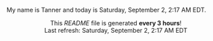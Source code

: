 My name is Tanner and today is Saturday, September 2, 2:17 AM EDT.

<p align="center">This <i>README</i> file is generated <b>every 3 hours</b>!</br>Last refresh: Saturday, September 2, 2:17 AM EDT<br /></p>

